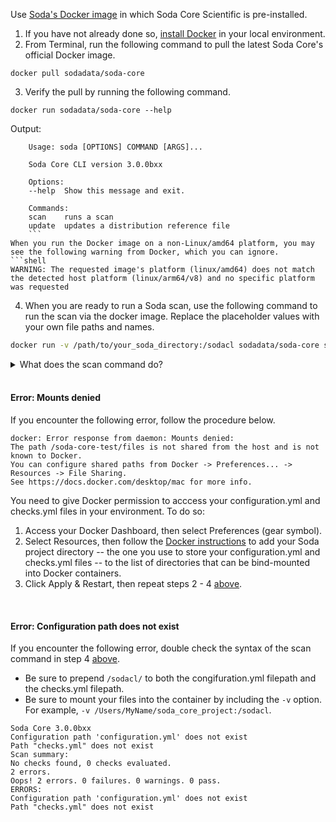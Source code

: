 Use <a href="https://hub.docker.com/repository/docker/sodadata/soda-core" target="_blank">Soda's Docker image</a> in which Soda Core Scientific is pre-installed.

1. If you have not already done so, <a href="https://docs.docker.com/get-docker/" target="_blank">install Docker</a> in your local environment. 
2. From Terminal, run the following command to pull the latest Soda Core's official Docker image.
```shell
docker pull sodadata/soda-core
```
3. Verify the pull by running the following command.
```shell
docker run sodadata/soda-core --help
```
Output:
```shell
    Usage: soda [OPTIONS] COMMAND [ARGS]...

    Soda Core CLI version 3.0.0bxx

    Options:
    --help  Show this message and exit.

    Commands:
    scan    runs a scan
    update  updates a distribution reference file
    ```
When you run the Docker image on a non-Linux/amd64 platform, you may see the following warning from Docker, which you can ignore.
```shell
WARNING: The requested image's platform (linux/amd64) does not match the detected host platform (linux/arm64/v8) and no specific platform was requested
```
4. When you are ready to run a Soda scan, use the following command to run the scan via the docker image. Replace the placeholder values with your own file paths and names.
```bash
docker run -v /path/to/your_soda_directory:/sodacl sodadata/soda-core scan -d your_data_source -c /sodacl/your_configuration.yml /sodacl/your_checks.yml
``` 

<details>
  <summary>What does the scan command do? </summary>
  <ul>
    <li><code>docker run</code> ensures that the docker engine runs a specific image.</li>
    <li><code>-v</code> mounts your SodaCL files into the container. In other words, it makes the configuration.yml and checks.yml files in your local environment available to the docker container. The command example maps your local directory to <code>/sodacl</code> inside of the docker container. </li>
    <li><code>sodadata/soda-core</code> refers to the image that <code>docker run</code> must use.</li>
    <li><code>scan</code> instructs Soda Core to execute a scan of your data. </li>
    <li><code>-d</code> indicates the name of the data source to scan.</li>
    <li><code>-c</code> specifies the filepath and name of the configuration YAML file.</li>
  </ul>
</details>

<br />

#### Error: Mounts denied

If you encounter the following error, follow the procedure below.

```shell
docker: Error response from daemon: Mounts denied: 
The path /soda-core-test/files is not shared from the host and is not known to Docker.
You can configure shared paths from Docker -> Preferences... -> Resources -> File Sharing.
See https://docs.docker.com/desktop/mac for more info.
```

You need to give Docker permission to acccess your configuration.yml and checks.yml files in your environment. To do so:
  1. Access your Docker Dashboard, then select Preferences (gear symbol).
  2. Select Resources, then follow the <a href="https://docs.docker.com/desktop/mac/#file-sharing" target="_blank">Docker instructions</a> to add your Soda project directory -- the one you use to store your configuration.yml and checks.yml files -- to the list of directories that can be bind-mounted into Docker containers. 
  3. Click Apply & Restart, then repeat steps 2 - 4 [above](#use-docker-to-run-soda-core).

<br />

#### Error: Configuration path does not exist

If you encounter the following error, double check the syntax of the scan command in step 4 [above](#use-docker-to-run-soda-core). 
* Be sure to prepend `/sodacl/` to both the congifuration.yml filepath and the checks.yml filepath. 
* Be sure to mount your files into the container by including the `-v` option.  For example, `-v /Users/MyName/soda_core_project:/sodacl`.

```shell
Soda Core 3.0.0bxx
Configuration path 'configuration.yml' does not exist
Path "checks.yml" does not exist
Scan summary:
No checks found, 0 checks evaluated.
2 errors.
Oops! 2 errors. 0 failures. 0 warnings. 0 pass.
ERRORS:
Configuration path 'configuration.yml' does not exist
Path "checks.yml" does not exist
```

<br />
